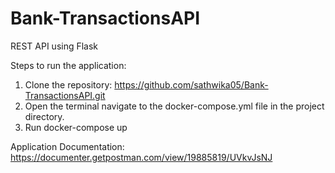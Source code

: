 # Bank-TransactionsAPI
REST API using Flask

Steps to run the application:
1. Clone the repository: https://github.com/sathwika05/Bank-TransactionsAPI.git
2. Open the terminal navigate to the docker-compose.yml file in the project directory.
3. Run docker-compose up

Application Documentation: https://documenter.getpostman.com/view/19885819/UVkvJsNJ







